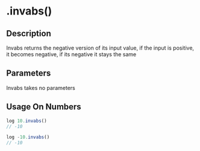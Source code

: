 # .invabs()

## Description

Invabs returns the negative version of its input value, if the input is positive, it becomes negative, if its negative it stays the same

## Parameters

Invabs takes no parameters

## Usage On Numbers

```javascript
log 10.invabs()
// -10

log -10.invabs()
// -10
```
